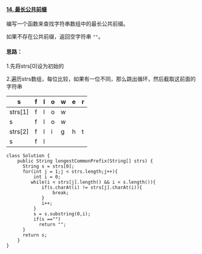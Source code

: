 #### [14. 最长公共前缀](https://leetcode.cn/problems/longest-common-prefix/)

编写一个函数来查找字符串数组中的最长公共前缀。

如果不存在公共前缀，返回空字符串 `""`。

#### 思路：

1.先将strs[0]设为初始的

2.遍历strs数组，每位比较，如果有一位不同，那么跳出循环，然后截取这前面的字符串

| s       | f    | l    | o    | w    | e    | r    |
| ------- | ---- | ---- | ---- | ---- | ---- | ---- |
| strs[1] | f    | l    | o    | w    |      |      |
| s       | f    | l    | o    | w    |      |      |
| strs[2] | f    | l    | i    | g    | h    | t    |
| s       | f    | l    |      |      |      |      |

```
class Solution {
    public String longestCommonPrefix(String[] strs) {
      String s = strs[0];
      for(int j = 1;j < strs.length;j++){
          int i = 0;
         while(i < strs[j].length() && i < s.length()){
             if(s.charAt(i) != strs[j].charAt(i)){
                 break;
             }  
             i++;
          }  
          s = s.substring(0,i);
          if(s =="")
            return "";
      }
      return s;
    }
}
```

